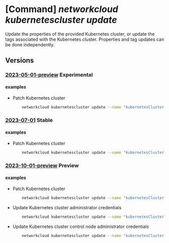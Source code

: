 # [Command] _networkcloud kubernetescluster update_

Update the properties of the provided Kubernetes cluster, or update the tags associated with the Kubernetes cluster. Properties and tag updates can be done independently.

## Versions

### [2023-05-01-preview](/Resources/mgmt-plane/L3N1YnNjcmlwdGlvbnMve30vcmVzb3VyY2Vncm91cHMve30vcHJvdmlkZXJzL21pY3Jvc29mdC5uZXR3b3JrY2xvdWQva3ViZXJuZXRlc2NsdXN0ZXJzL3t9/2023-05-01-preview.xml) **Experimental**

<!-- mgmt-plane /subscriptions/{}/resourcegroups/{}/providers/microsoft.networkcloud/kubernetesclusters/{} 2023-05-01-preview -->

#### examples

- Patch Kubernetes cluster
    ```bash
        networkcloud kubernetescluster update --name "kubernetesClusterName" --resource-group "resourceGroupName" --kubernetes-version "1.25.4" --control-plane-node-configuration count="3" --tags key1="myvalue1" key2="myvalue2"
    ```

### [2023-07-01](/Resources/mgmt-plane/L3N1YnNjcmlwdGlvbnMve30vcmVzb3VyY2Vncm91cHMve30vcHJvdmlkZXJzL21pY3Jvc29mdC5uZXR3b3JrY2xvdWQva3ViZXJuZXRlc2NsdXN0ZXJzL3t9/2023-07-01.xml) **Stable**

<!-- mgmt-plane /subscriptions/{}/resourcegroups/{}/providers/microsoft.networkcloud/kubernetesclusters/{} 2023-07-01 -->

#### examples

- Patch Kubernetes cluster
    ```bash
        networkcloud kubernetescluster update --name "kubernetesClusterName" --resource-group "resourceGroupName" --kubernetes-version "1.25.4" --control-plane-node-configuration count="3" --tags key1="myvalue1" key2="myvalue2"
    ```

### [2023-10-01-preview](/Resources/mgmt-plane/L3N1YnNjcmlwdGlvbnMve30vcmVzb3VyY2Vncm91cHMve30vcHJvdmlkZXJzL21pY3Jvc29mdC5uZXR3b3JrY2xvdWQva3ViZXJuZXRlc2NsdXN0ZXJzL3t9/2023-10-01-preview.xml) **Preview**

<!-- mgmt-plane /subscriptions/{}/resourcegroups/{}/providers/microsoft.networkcloud/kubernetesclusters/{} 2023-10-01-preview -->

#### examples

- Patch Kubernetes cluster
    ```bash
        networkcloud kubernetescluster update --name "kubernetesClusterName" --resource-group "resourceGroupName" --kubernetes-version "1.25.4" --control-plane-node-configuration count="3" --tags key1="myvalue1" key2="myvalue2"
    ```

- Update Kubernetes cluster administrator credentials
    ```bash
        networkcloud kubernetescluster update --name "kubernetesClusterName" --resource-group "resourceGroupName" --ssh-key-values 'ssh-rsa AAAAB3NzaC1yc2EAAAADAQABAAABgt5SjWU= admin@vm'
    ```

- Update Kubernetes cluster control node administrator credentials
    ```bash
        networkcloud kubernetescluster update --name "kubernetesClusterName" --resource-group "resourceGroupName" --control-plane-node-configuration ssh-key-values="['ssh-rsa AAAAB3NzaC1yc2EAAAADAQABAAABgt5SjWU= admin@vm']"
    ```
